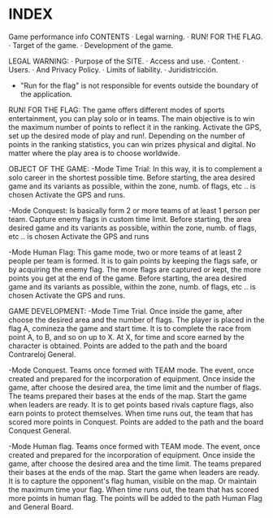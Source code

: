 # INDEX
Game performance info
CONTENTS
· Legal warning.
· RUN! FOR THE FLAG.
· Target of the game.
· Development of the game.

LEGAL WARNING:
· Purpose of the SITE.
· Access and use.
· Content.
· Users.
· And Privacy Policy.
· Limits of liability.
· Juridistricción.
- "Run for the flag" is not responsible for events outside the boundary of the application.

RUN! FOR THE FLAG:
The game offers different modes of sports entertainment, you can play solo or in teams.
The main objective is to win the maximum number of points to reflect it in the ranking.
Activate the GPS, set up the desired mode of play and run!.
Depending on the number of points in the ranking statistics, you can win prizes physical and digital.
No matter where the play area is to choose worldwide.

OBJECT OF THE GAME:
-Mode Time Trial:
In this way, it is to complement a solo career in the shortest possible time.
Before starting, the area desired game and its variants as possible, within the zone, numb. of flags, etc .. is chosen
Activate the GPS and runs.

-Mode Conquest:
Is basically form 2 or more teams of at least 1 person per team.
Capture enemy flags in custom time limit.
Before starting, the area desired game and its variants as possible, within the zone, numb. of flags, etc .. is chosen
Activate the GPS and runs

-Mode Human Flag:
This game mode, two or more teams of at least 2 people per team is formed.
It is to gain points by keeping the flags safe, or by acquiring the enemy flag.
The more flags are captured or kept, the more points you get at the end of the game.
Before starting, the area desired game and its variants as possible, within the zone, numb. of flags, etc .. is chosen
Activate the GPS and runs.

GAME DEVELOPMENT:
-Mode Time Trial.
Once inside the game, after choose the desired area and the number of flags.
The player is placed in the flag A, comineza the game and start time.
It is to complete the race from point A, to B, and so on up to X.
At X, for time and score earned by the character is obtained.
Points are added to the path and the board Contrareloj General.

-Mode Conquest.
Teams once formed with TEAM mode.
The event, once created and prepared for the incorporation of equipment.
Once inside the game, after choose the desired area, the time limit and the number of flags.
The teams prepared their bases at the ends of the map.
Start the game when leaders are ready.
It is to get points based rivals capture flags, also earn points to protect themselves.
When time runs out, the team that has scored more points in Conquest.
Points are added to the path and the board Conquest General.

-Mode Human flag.
Teams once formed with TEAM mode.
The event, once created and prepared for the incorporation of equipment.
Once inside the game, after choose the desired area and the time limit.
The teams prepared their bases at the ends of the map.
Start the game when leaders are ready.
It is to capture the opponent's flag human, visible on the map. Or maintain the maximum time your flag.
When time runs out, the team that has scored more points in human flag.
The points will be added to the path Human Flag and General Board.
